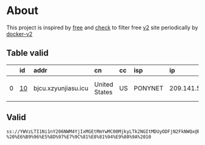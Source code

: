 
# About

This project is inspired by [free](https://github.com/freefq/free) and [check](https://github.com/yeahwu/check) to filter free [v2](https://github.com/v2fly/v2ray-core) site periodically by [docker-v2](https://hub.docker.com/r/v2ray/official)

    

## Table valid
|    | id                   | addr                | cn            | cc   | isp     | ip            | chatgpt          |
|---:|:---------------------|:--------------------|:--------------|:-----|:--------|:--------------|:-----------------|
|  0 | [10](config/10.json) | bjcu.xzyunjiasu.icu | United States | US   | PONYNET | 209.141.58.10 | Yes (Region: US) |

## Valid
```
ss://YWVzLTI1Ni1nY206NWM4YjIxMGEtMmYwMC00MjkyLTk2NGItMDUyODFjN2FkNWQx@bjcu.xzyunjiasu.icu:33952#github.com/freefq%20-%20%E6%B9%96%E5%8D%97%E7%9C%81%E8%81%94%E9%80%9A%2010
```

